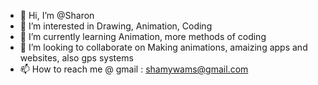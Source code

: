 - 👋 Hi, I’m @Sharon
- 👀 I’m interested in Drawing, Animation, Coding
- 🌱 I’m currently learning Animation, more methods of coding
- 💞️ I’m looking to collaborate on Making animations, amaizing apps and websites, also gps systems
- 📫 How to reach me @ gmail : shamywams@gmail.com

<!---
SharonWanyama/Sharon is a ✨ special ✨ repository because its `README.md` (this file) appears on your GitHub profile.
You can click the Preview link to take a look at your changes.
--->
